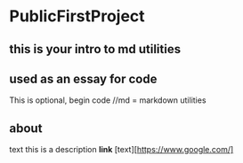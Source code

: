 # PublicFirstProject
## this is your intro to md utilities
## used as an essay for code

This is optional, begin code
//md = markdown  utilities

## about

text this is a description
**link** [text][https://www.google.com/]

